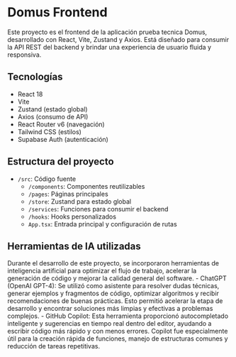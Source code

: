 # Domus Frontend

Este proyecto es el frontend de la aplicación prueba tecnica Domus, desarrollado con React, Vite, Zustand y Axios. Está diseñado para consumir la API REST del backend y brindar una experiencia de usuario fluida y responsiva.

## Tecnologías

- React 18
- Vite
- Zustand (estado global)
- Axios (consumo de API)
- React Router v6 (navegación)
- Tailwind CSS (estilos)
- Supabase Auth (autenticación)

## Estructura del proyecto

- `/src`: Código fuente
  - `/components`: Componentes reutilizables
  - `/pages`: Páginas principales
  - `/store`: Zustand para estado global
  - `/services`: Funciones para consumir el backend
  - `/hooks`: Hooks personalizados
  - `App.tsx`: Entrada principal y configuración de rutas

## Herramientas de IA utilizadas

Durante el desarrollo de este proyecto, se incorporaron herramientas de inteligencia artificial para optimizar el flujo de trabajo, acelerar la generación de código y mejorar la calidad general del software.
	- ChatGPT (OpenAI GPT-4):
Se utilizó como asistente para resolver dudas técnicas, generar ejemplos y fragmentos de código, optimizar algoritmos y recibir recomendaciones de buenas prácticas. Esto permitió acelerar la etapa de desarrollo y encontrar soluciones más limpias y efectivas a problemas complejos.
	- GitHub Copilot:
Esta herramienta proporcionó autocompletado inteligente y sugerencias en tiempo real dentro del editor, ayudando a escribir código más rápido y con menos errores. Copilot fue especialmente útil para la creación rápida de funciones, manejo de estructuras comunes y reducción de tareas repetitivas.
